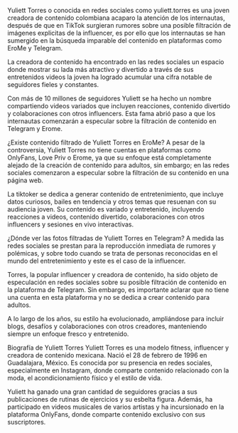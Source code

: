 Yuliett Torres o conocida en redes sociales como yuliett.torres es una joven creadora de contenido colombiana acaparo la atención de los internautas, después de que en TikTok surgieran rumores sobre una posible filtración de imágenes explicitas de la influencer, es por ello que los internautas se han sumergido en la búsqueda imparable del contenido en plataformas como EroMe y Telegram.

La creadora de contenido ha encontrado en las redes sociales un espacio donde mostrar su lada más atractivo y divertido a través de sus entretenidos videos la joven ha logrado acumular una cifra notable de seguidores fieles y constantes.

Con más de 10 millones de seguidores Yuliett se ha hecho un nombre compartiendo videos variados que incluyen reacciones, contenido divertido y colaboraciones con otros influencers. Esta fama abrió paso a que los internautas comenzarán a especular sobre la filtración de contenido en Telegram y Erome.


¿Existe contenido filtrado de Yuliett Torres en EroMe?
A pesar de la controversia, Yuliett Torres no tiene cuentas en plataformas como OnlyFans, Love Priv o Erome, ya que su enfoque está completamente alejado de la creación de contenido para adultos, sin embargo; en las redes sociales comenzaron a especular sobre la filtración de su contenido en una página web.

La tiktoker se dedica a generar contenido de entretenimiento, que incluye datos curiosos, bailes en tendencia y otros temas que resuenan con su audiencia joven. Su contenido es variado y entretenido, incluyendo reacciones a videos, contenido divertido, colaboraciones con otros influencers y sesiones en vivo interactivas.

¿Dónde ver las fotos filtradas de Yuliett Torres en Telegram?
A medida las redes sociales se prestan para la reproducción inmediata de rumores y polémicas, y sobre todo cuando se trata de personas reconocidas en el mundo del entretenimiento y este es el caso de la influencer.

Torres, la popular influencer y creadora de contenido, ha sido objeto de especulación en redes sociales sobre su posible filtración de contenido en la plataforma de Telegram. Sin embargo, es importante aclarar que no tiene una cuenta en esta plataforma y no se dedica a crear contenido para adultos.

A lo largo de los años, su estilo ha evolucionado, ampliándose para incluir blogs, desafíos y colaboraciones con otros creadores, manteniendo siempre un enfoque fresco y entretenido.


Biografía de Yuliett Torres
Yuliett Torres es una modelo fitness, influencer y creadora de contenido mexicana. Nació el 28 de febrero de 1996 en Guadalajara, México. Es conocida por su presencia en redes sociales, especialmente en Instagram, donde comparte contenido relacionado con la moda, el acondicionamiento físico y el estilo de vida.

Yuliett ha ganado una gran cantidad de seguidores gracias a sus publicaciones de rutinas de ejercicios y su esbelta figura. Además, ha participado en videos musicales de varios artistas y ha incursionado en la plataforma OnlyFans, donde comparte contenido exclusivo con sus suscriptores.
